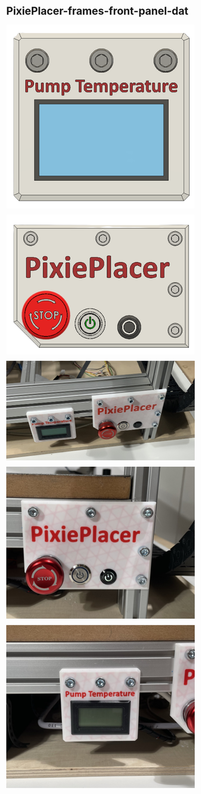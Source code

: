 
# PixiePlacer-frames-front-panel-dat

![](1.png)

![](2.png)

![](3.JPEG)

![](4.JPEG)

![](5.JPEG)